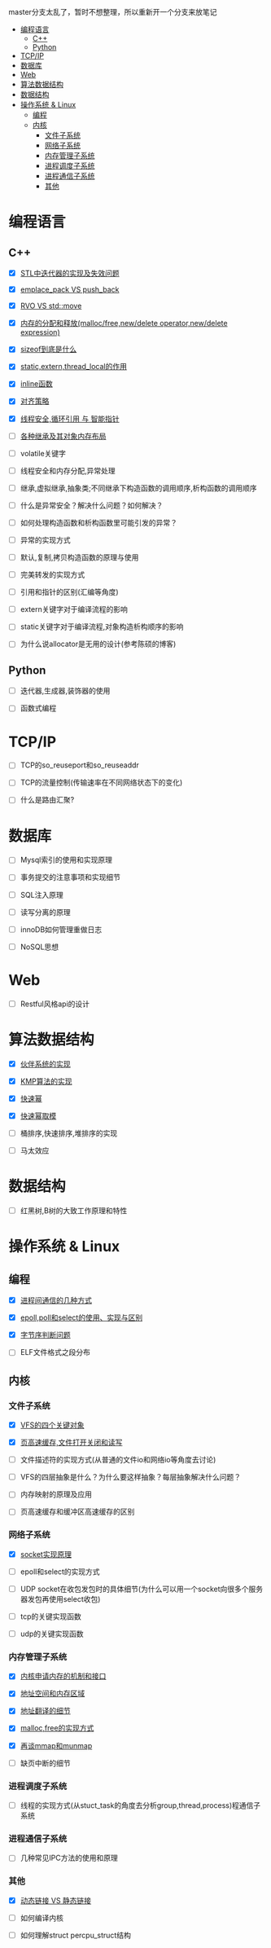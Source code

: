 master分支太乱了，暂时不想整理，所以重新开一个分支来放笔记

<!-- TOC -->

- [编程语言](#编程语言)
	- [C++](#c)
	- [Python](#python)
- [TCP/IP](#tcpip)
- [数据库](#数据库)
- [Web](#web)
- [算法数据结构](#算法数据结构)
- [数据结构](#数据结构)
- [操作系统 & Linux](#操作系统--linux)
	- [编程](#编程)
	- [内核](#内核)
		- [文件子系统](#文件子系统)
		- [网络子系统](#网络子系统)
		- [内存管理子系统](#内存管理子系统)
		- [进程调度子系统](#进程调度子系统)
		- [进程通信子系统](#进程通信子系统)
		- [其他](#其他)

<!-- /TOC -->

# 编程语言

## C++

- [x] [STL中迭代器的实现及失效问题](cpp/iterator/README.md)

- [x] [emplace_pack VS push_back](cpp/emplace-vs-insert/README.md)

- [x] [RVO VS std::move](cpp/RVO-vs-move/README.md)

- [x] [内存的分配和释放(malloc/free,new/delete operator,new/delete expression)](cpp/memory-control/README.md)

- [x] [sizeof到底是什么](cpp/sizeof/README.md)

- [x] [static,extern,thread_local的作用](cpp/storage-class-specifiers/README.md)

- [x] [inline函数](cpp/inline-function/README.md)

- [x] [对齐策略](cpp/align/README.md)

- [x] [线程安全,循环引用 与 智能指针](cpp/smart-ptr/README.md)

- [ ] [各种继承及其对象内存布局](cpp/oop/README.md)

- [ ] volatile关键字

- [ ] 线程安全和内存分配,异常处理

- [ ] 继承,虚拟继承,抽象类;不同继承下构造函数的调用顺序,析构函数的调用顺序

- [ ] 什么是异常安全？解决什么问题？如何解决？

- [ ] 如何处理构造函数和析构函数里可能引发的异常？

- [ ] 异常的实现方式

- [ ] 默认,复制,拷贝构造函数的原理与使用

- [ ] 完美转发的实现方式

- [ ] 引用和指针的区别(汇编等角度)

- [ ] extern关键字对于编译流程的影响

- [ ] static关键字对于编译流程,对象构造析构顺序的影响

- [ ] 为什么说allocator是无用的设计(参考陈硕的博客)

## Python

- [ ] 迭代器,生成器,装饰器的使用

- [ ] 函数式编程

# TCP/IP

- [ ] TCP的so\_reuseport和so\_reuseaddr

- [ ] TCP的流量控制(传输速率在不同网络状态下的变化)

- [ ] 什么是路由汇聚?

# 数据库

- [ ] Mysql索引的使用和实现原理

- [ ] 事务提交的注意事项和实现细节

- [ ] SQL注入原理

- [ ] 读写分离的原理

- [ ] innoDB如何管理重做日志

- [ ] NoSQL思想

# Web

- [ ] Restful风格api的设计

# 算法数据结构

- [x] [伙伴系统的实现](alg/buddy)

- [x] [KMP算法的实现](alg/kmp)

- [x] [快速幂](alg/quick-power)

- [x] [快速幂取模](alg/quick-mod)

- [ ] 桶排序,快速排序,堆排序的实现

- [ ] 马太效应

# 数据结构

- [ ] 红黑树,B树的大致工作原理和特性


# 操作系统 & Linux

## 编程

- [x] [进程间通信的几种方式](linux/ipc)

- [x] [epoll,poll和select的使用、实现与区别](linux/select-poll-epoll/README.md)

- [x] [字节序判断问题](os/endian/README.md)

- [ ] ELF文件格式之段分布

## 内核


### 文件子系统

- [x] [VFS的四个关键对象](linux/kernel/vfs/note5-vfs-hierarchy.md)

- [x] [页高速缓存,文件打开关闭和读写](linux/kernel/vfs/note6-page-cache-and-file-ops.md)

- [ ] 文件描述符的实现方式(从普通的文件io和网络io等角度去讨论)

- [ ] VFS的四层抽象是什么？为什么要这样抽象？每层抽象解决什么问题？

- [ ] 内存映射的原理及应用

- [ ] 页高速缓存和缓冲区高速缓存的区别

### 网络子系统

- [x] [socket实现原理](linux/kernel/net/note7-whats-socket.md)

- [ ] epoll和select的实现方式

- [ ] UDP socket在收包发包时的具体细节(为什么可以用一个socket向很多个服务器发包再使用select收包)

- [ ] tcp的关键实现函数

- [ ] udp的关键实现函数

### 内存管理子系统

- [x] [内核申请内存的机制和接口](linux/kernel/mmu/note1-how-kernel-get-memory-for-itself.md)
- [x] [地址空间和内存区域](linux/kernel/mmu/note2-how-kernel-manage-mem-for-process.md)
- [x] [地址翻译的细节](linux/kernel/mmu/note3-how-kernel-manage-memory-page.md)
- [x] [malloc,free的实现方式](linux/kernel/mmu/note4-malloc-and-free.md)
- [x] [再谈mmap和munmap](linux/kernel/mmu/note8-inside-mmap-munmap.md)

- [ ] 缺页中断的细节

### 进程调度子系统

- [ ] 线程的实现方式(从stuct_task的角度去分析group,thread,process)程通信子系统

### 进程通信子系统

- [ ] 几种常见IPC方法的使用和原理

### 其他

- [x] [动态链接 VS 静态链接](os/static-vs-dynamic-link/README.md)

- [ ] 如何编译内核

- [ ] 如何理解struct percpu_struct结构
